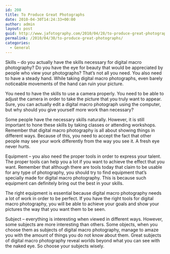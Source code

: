 ```yaml
---
id: 208
title: To Produce Great Photographs
date: 2010-04-30T14:24:33+00:00
author: admin
layout: post
guid: http://www.jafotography.com/2010/04/28/to-produce-great-photographs/
permalink: /2010/04/30/to-produce-great-photographs/
categories:
  - General
---
```

Skills – do you actually have the skills necessary for digital macro photography? Do you have the eye for beauty that would be appreciated by people who view your photographs? That&#8217;s not all you need. You also need to have a steady hand. While taking digital macro photographs, even barely noticeable movements of the hand can ruin your picture.

You need to have the skills to use a camera properly. You need to be able to adjust the camera in order to take the picture that you truly want to appear. Sure, you can actually edit a digital macro photograph using the computer, but why should you give yourself more work than necessary? 

Some people have the necessary skills naturally. However, it is still important to hone these skills by taking classes or attending workshops. Remember that digital macro photography is all about showing things in different ways. Because of this, you need to accept the fact that other people may see your work differently from the way you see it. A fresh eye never hurts.

Equipment – you also need the proper tools in order to express your talent. The proper tools can help you a lot if you want to achieve the effect that you want. Remember that although there are tools today that claim to be usable for any type of photography, you should try to find equipment that&#8217;s specially made for digital macro photography. This is because such equipment can definitely bring out the best in your skills.

The right equipment is essential because digital macro photography needs a lot of work in order to be perfect. If you have the right tools for digital macro photography, you will be able to achieve your goals and show your pictures the way that you want them to be seen.

Subject – everything is interesting when viewed in different ways. However, some subjects are more interesting than others. Some objects, when you choose them as subjects of digital macro photography, manage to amaze you with the amount of things you do not know about them. Great subjects of digital macro photography reveal worlds beyond what you can see with the naked eye. So choose your subjects wisely.